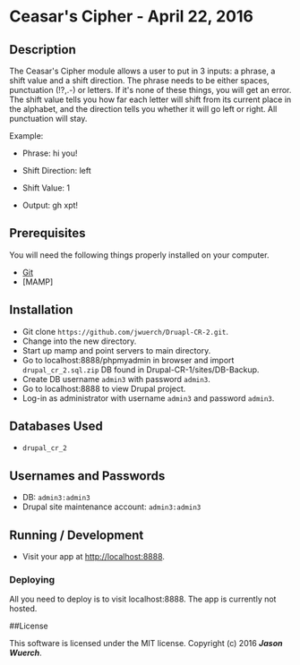 # Ceasar's Cipher - April 22, 2016

## Description

The Ceasar's Cipher module allows a user to put in 3 inputs: a phrase, a shift value and a shift direction. The phrase needs to be either
spaces, punctuation (!?,.-) or letters. If it's none of these things, you will get an error. The shift value tells you how far each
letter will shift from its current place in the alphabet, and the direction tells you whether it will go left or right. All punctuation will stay.

Example:

* Phrase: hi you!
* Shift Direction: left
* Shift Value: 1

* Output: gh xpt!

## Prerequisites

You will need the following things properly installed on your computer.

* [Git](http://git-scm.com/)
* [MAMP]

## Installation

* Git clone `https://github.com/jwuerch/Druapl-CR-2.git`.
* Change into the new directory.
* Start up mamp and point servers to main directory.
* Go to localhost:8888/phpmyadmin in browser and import `drupal_cr_2.sql.zip` DB found in Drupal-CR-1/sites/DB-Backup.
* Create DB username `admin3` with password `admin3`.
* Go to localhost:8888 to view Drupal project.
* Log-in as administrator with username `admin3` and password `admin3`.

## Databases Used
* `drupal_cr_2`

## Usernames and Passwords
* DB: `admin3:admin3`
* Drupal site maintenance account: `admin3:admin3`

## Running / Development

* Visit your app at [http://localhost:8888](http://localhost:8888).

### Deploying

All you need to deploy is to visit localhost:8888. The app is currently not hosted.

##License

This software is licensed under the MIT license.
Copyright (c) 2016 _**Jason Wuerch**_.
